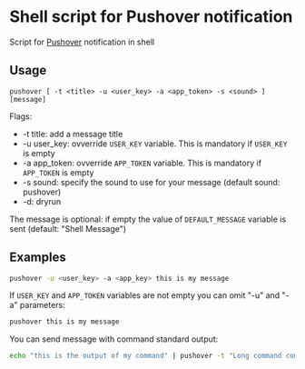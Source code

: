 # Shell script for Pushover notification
Script for [Pushover](http://pushover.net) notification in shell

## Usage

```
pushover [ -t <title> -u <user_key> -a <app_token> -s <sound> ] [message]
```	
 
Flags: 

 * -t title: add a message title 
 * -u user_key: ovverride ``USER_KEY`` variable. This is mandatory if ``USER_KEY`` is empty
 * -a app_token: ovverride ``APP_TOKEN`` variable. This is mandatory if ``APP_TOKEN`` is empty
 * -s sound: specify the sound to use for your message (default sound: pushover)
 * -d: dryrun

The message is optional: if empty the value of ``DEFAULT_MESSAGE`` variable is sent (default: "Shell Message")
	

## Examples

```bash
pushover -u <user_key> -a <app_key> this is my message
```

If ``USER_KEY`` and ``APP_TOKEN`` variables are not empty you can omit "-u" and "-a" parameters:

```bash
pushover this is my message
```

You can send message with command standard output: 

```bash
echo "this is the output of my command" | pushover -t "Long command complete"
```
